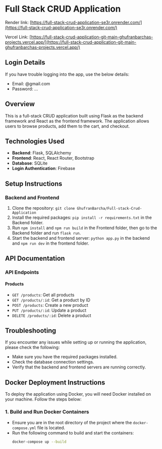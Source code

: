 # Full Stack CRUD Application

Render link: [https://full-stack-crud-application-se3r.onrender.com/](https://full-stack-crud-application-se3r.onrender.com/)

Vercel Link: [https://full-stack-crud-application-git-main-ghufranbarchas-projects.vercel.app/](https://full-stack-crud-application-git-main-ghufranbarchas-projects.vercel.app/)

## Login Details
If you have trouble logging into the app, use the below details:
- Email: @gmail.com
- Password: ...

## Overview

This is a full-stack CRUD application built using Flask as the backend framework and React as the frontend framework. The application allows users to browse products, add them to the cart, and checkout.

## Technologies Used

* **Backend**: Flask, SQLAlchemy
* **Frontend**: React, React Router, Bootstrap
* **Database**: SQLite
* **Login Authentication**: Firebase

## Setup Instructions

### Backend and Frontend

1. Clone the repository: `git clone GhufranBarcha/Full-stack-Crud-Application`
2. Install the required packages: `pip install -r requirements.txt` in the Backend folder.
3. Run `npm install` and `npm run build` in the Frontend folder, then go to the Backend folder and run `flask run`.
4. Start the backend and frontend server: `python app.py` in the backend and `npm run dev` in the frontend folder.

## API Documentation

### API Endpoints

#### Products

* `GET /products`: Get all products
* `GET /products/:id`: Get a product by ID
* `POST /products`: Create a new product
* `PUT /products/:id`: Update a product
* `DELETE /products/:id`: Delete a product

## Troubleshooting

If you encounter any issues while setting up or running the application, please check the following:

* Make sure you have the required packages installed.
* Check the database connection settings.
* Verify that the backend and frontend servers are running correctly.

## Docker Deployment Instructions

To deploy the application using Docker, you will need Docker installed on your machine. Follow the steps below:

### 1. Build and Run Docker Containers

- Ensure you are in the root directory of the project where the `docker-compose.yml` file is located.
- Run the following command to build and start the containers:
  ```bash
  docker-compose up --build
